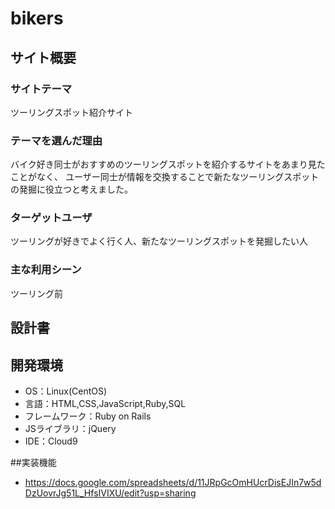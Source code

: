 # bikers

## サイト概要
### サイトテーマ
ツーリングスポット紹介サイト

### テーマを選んだ理由
バイク好き同士がおすすめのツーリングスポットを紹介するサイトをあまり見たことがなく、
ユーザー同士が情報を交換することで新たなツーリングスポットの発掘に役立つと考えました。

### ターゲットユーザ
ツーリングが好きでよく行く人、新たなツーリングスポットを発掘したい人

### 主な利用シーン
ツーリング前

## 設計書


## 開発環境
- OS：Linux(CentOS)
- 言語：HTML,CSS,JavaScript,Ruby,SQL
- フレームワーク：Ruby on Rails
- JSライブラリ：jQuery
- IDE：Cloud9



##実装機能
- https://docs.google.com/spreadsheets/d/11JRpGcOmHUcrDisEJIn7w5dDzUovrJg51L_HfsIVIXU/edit?usp=sharing
